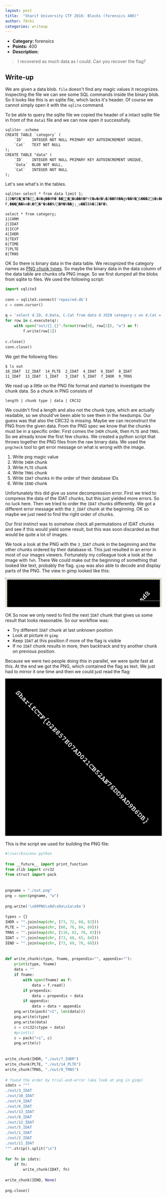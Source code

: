 ```yaml
---
layout: post
title:  "Sharif University CTF 2016: Blocks (forensics 400)"
author: f0rki
categories: writeup
---
```


* **Category:** forensics
* **Points:** 400
* **Description:**

> I recovered as much data as I could. Can you recover the flag?


## Write-up


We are given a data blob. `file` doesn't find any magic values it recognizes.
Inspecting the file we can see some SQL commands inside the binary blob. So it
looks like this is an sqlite file, which lacks it's header. Of course we cannot
simply open it with the `sqlite` command.

To be able to query the sqlite file we copied the header of a intact sqlite
file in front of the `data1` file and we can now open it successfully.

```
sqlite> .schema
CREATE TABLE `category` (
	`ID`	INTEGER NOT NULL PRIMARY KEY AUTOINCREMENT UNIQUE,
	`Cat`	TEXT NOT NULL
);
CREATE TABLE "data" (
	`ID`	INTEGER NOT NULL PRIMARY KEY AUTOINCREMENT UNIQUE,
	`Data`	BLOB NOT NULL,
	`Cat`	INTEGER NOT NULL
);
```

Let's see what's in the tables.

```
sqlite> select * from data limit 1;
1|D�M2��T�[,�4�q��HR�`����&��0�PrE�w�d�\�J��R8��gV��V�G���2$�s���@��������3�ae�g�+ª~�{_�;C���u���YD�&DrH҇H�� F,�����ke�\�f�"�s��9/�M�V��j;_u��Ί8A�|2�F�\

select * from category;
1|CHRM
2|IDAT
3|ICCP
4|IHDR
5|TEXT
6|TIME
7|PLTE
8|TRNS
```

OK So there is binary data in the data table. We recognized the category names
as [PNG chunk types](https://www.w3.org/TR/PNG/#4Concepts.FormatTypes). So
maybe the binary data in the data column of the data table are chunks ofa PNG
image. So we first dumped all the blobs from sqlite to files. We used the
following script:

```python
import sqlite3

conn = sqlite3.connect('repaired.db')
c = conn.cursor()

q = 'select d.ID, d.Data, C.Cat from data d JOIN category c on d.Cat = c.ID;'
for row in c.execute(q):
    with open("out/{}_{}".format(row[0], row[2]), "w") as f:
        f.write(row[1])

c.close()
conn.close()
```

We get the following files:

```
$ ls out
10_IDAT  12_IDAT  14_PLTE  2_IDAT  4_IDAT  6_IDAT  8_IDAT
11_IDAT  13_IDAT  1_IDAT   3_IDAT  5_IDAT  7_IHDR  9_TRNS
```

We read up a little on the PNG file format and started to investigate the chunk
data. So a chunk in PNG consists of

```
length | chunk type | data | CRC32
```

We couldn't find a length and also not the chunk type, which are actually
readable, so we should've been able to see them in the hexdumps. Our guess was
that also the CRC32 is missing. Maybe we can reconstruct the PNG from the given
data. From the PNG spec we know that the chunks must be in a specific order.
First comes the `IHDR` chunk, then `PLTE` and `TRNS`. So we already know the
first few chunks. We created a python script that throws together the PNG files
from the raw binary data. We used the `pngcheck` tool to get error message on
what is wrong with the image.

 1. Write png magic value
 2. Write `IHDR` chunk
 3. Write `PLTE` chunk
 4. Write `TRNS` chunk
 5. Write `IDAT` chunks in the order of their database IDs
 6. Write `IEND` chunk


Unfortunately this did give us some decompression error. First we tried to
compress the data of the IDAT chunks, but this just yielded more errors. So no
luck here. Then we tried to order the `IDAT` chunks differently. We got a
different error message with the `3_IDAT` chunk at the beginning. OK so maybe
we just need to find the right order of chunks.

Our first instinct was to somehow check all permutations of IDAT chunks and see
if this would yield some result, but this was soon discarded as that would be
quite a lot of images.

We took a look at the PNG with the `3_IDAT` chunk in the beginning and the
other chunks ordered by their database id. This just resulted in an error in
most of our images viewers. Fortunately my colleague took a look at the image
with `feh`. There We could make out the beginning of something that looked like
text, probably the flag. `gimp` was also able to decode and display parts of
the PNG. The view in gimp looked like this:

![](/images/posts/2016-02-07-sharifctf2016-blocks_1.png)

OK So now we only need to find the next `IDAT` chunk that gives us some result
that looks reasonable. So our workflow was:

 - Try different `IDAT` chunk at last unknown position
 - Look at picture in `gimp`
 - Keep `IDAT` at this position if more of the flag is visible
 - If no `IDAT` chunk results in more, then backtrack and try another chunk on
   previous position.

Because we were two people doing this in parallel, we were quite fast at this.
At the end we got the PNG, which contained the flag as text. We just had to
mirror it one time and then we could just read the flag:

![](/images/posts/2016-02-07-sharifctf2016-blocks_2.png)


This is the script we used for building the PNG file:

```python
#!/usr/bin/env python

from __future__ import print_function
from zlib import crc32
from struct import pack


pngname = "./out.png"
png = open(pngname, "w")

png.write('\x89PNG\x0d\x0a\x1a\x0a')

types = {}
IHDR = "".join(map(chr, [73, 72, 68, 82]))
PLTE = "".join(map(chr, [80, 76, 84, 69]))
TRNS = "".join(map(chr, [116, 82, 78, 83]))
IDAT = "".join(map(chr, [73, 68, 65, 84]))
IEND = "".join(map(chr, [73, 69, 78, 68]))


def write_chunk(ctype, fname, prependix="", appendix=""):
    print(ctype, fname)
    data = ""
    if fname:
        with open(fname) as f:
            data = f.read()
        if prependix:
            data = prependix + data
        if appendix:
            data = data + appendix
    png.write(pack(">I", len(data)))
    png.write(ctype)
    png.write(data)
    c = crc32(ctype + data)
    #print(c)
    c = pack(">i", c)
    png.write(c)


write_chunk(IHDR, "./out/7_IHDR")
write_chunk(PLTE, "./out/14_PLTE")
write_chunk(TRNS, "./out/9_TRNS")

# found the order by trial-and-error (aka look at png in gimp)
idats = """
./out/3_IDAT
./out/10_IDAT
./out/4_IDAT
./out/6_IDAT
./out/13_IDAT
./out/8_IDAT
./out/12_IDAT
./out/5_IDAT
./out/1_IDAT
./out/2_IDAT
./out/11_IDAT
""".strip().split("\n")

for fn in idats:
    if fn:
        write_chunk(IDAT, fn)

write_chunk(IEND, None)

png.close()
```
